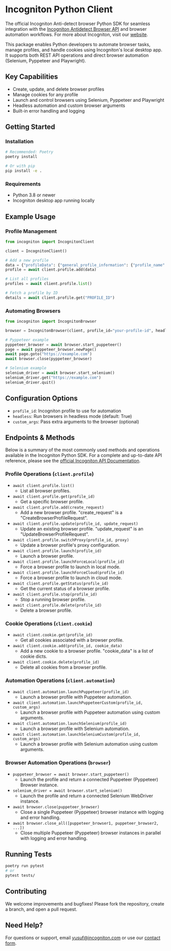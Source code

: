 # Incogniton Python Client

The official Incogniton Anti-detect browser Python SDK for seamless integration with the [Incogniton Antidetect Browser API](https://api-docs.incogniton.com/) and browser automation workflows. For more about Incogniton, visit our [website](https://incogniton.com).

This package enables Python developers to automate browser tasks, manage profiles, and handle cookies using Incogniton's local desktop app. It supports both REST API operations and direct browser automation (Selenium, Pyppeteer and Playwright).

## Key Capabilities

-  Create, update, and delete browser profiles
-  Manage cookies for any profile
-  Launch and control browsers using Selenium, Pyppeteer and Playwright
-  Headless automation and custom browser arguments
-  Built-in error handling and logging

## Getting Started

### Installation

```bash
# Recommended: Poetry
poetry install

# Or with pip
pip install -e .
```

### Requirements

-  Python 3.8 or newer
-  Incogniton desktop app running locally

## Example Usage

### Profile Management

```python
from incogniton import IncognitonClient

client = IncognitonClient()

# Add a new profile
data = {"profileData": {"general_profile_information": {"profile_name": "Test Profile"}}}
profile = await client.profile.add(data)

# List all profiles
profiles = await client.profile.list()

# Fetch a profile by ID
details = await client.profile.get("PROFILE_ID")
```

### Automating Browsers

```python
from incogniton import IncognitonBrowser

browser = IncognitonBrowser(client, profile_id="your-profile-id", headless=True)

# Pyppeteer example
pyppeteer_browser = await browser.start_puppeteer()
page = await pyppeteer_browser.newPage()
await page.goto("https://example.com")
await browser.close(pyppeteer_browser)

# Selenium example
selenium_driver = await browser.start_selenium()
selenium_driver.get("https://example.com")
selenium_driver.quit()
```

## Configuration Options

-  `profile_id`: Incogniton profile to use for automation
-  `headless`: Run browsers in headless mode (default: True)
-  `custom_args`: Pass extra arguments to the browser (optional)

## Endpoints & Methods

Below is a summary of the most commonly used methods and operations available in the Incogniton Python SDK. For a complete and up-to-date API reference, please see the [official Incogniton API Documentation](https://api-docs.incogniton.com/).

### Profile Operations (`client.profile`)

-  `await client.profile.list()`
   -  List all browser profiles.
-  `await client.profile.get(profile_id)`
   -  Get a specific browser profile.
-  `await client.profile.add(create_request)`
   -  Add a new browser profile. "create_request" is a "CreateBrowserProfileRequest".
-  `await client.profile.update(profile_id, update_request)`
   -  Update an existing browser profile. "update_request" is an "UpdateBrowserProfileRequest".
-  `await client.profile.switchProxy(profile_id, proxy)`
   -  Update a browser profile's proxy configuration.
-  `await client.profile.launch(profile_id)`
   -  Launch a browser profile.
-  `await client.profile.launchForceLocal(profile_id)`
   -  Force a browser profile to launch in local mode.
-  `await client.profile.launchForceCloud(profile_id)`
   -  Force a browser profile to launch in cloud mode.
-  `await client.profile.getStatus(profile_id)`
   -  Get the current status of a browser profile.
-  `await client.profile.stop(profile_id)`
   -  Stop a running browser profile.
-  `await client.profile.delete(profile_id)`
   -  Delete a browser profile.

### Cookie Operations (`client.cookie`)

-  `await client.cookie.get(profile_id)`
   -  Get all cookies associated with a browser profile.
-  `await client.cookie.add(profile_id, cookie_data)`
   -  Add a new cookie to a browser profile. "cookie_data" is a list of cookie dicts.
-  `await client.cookie.delete(profile_id)`
   -  Delete all cookies from a browser profile.

### Automation Operations (`client.automation`)

-  `await client.automation.launchPuppeteer(profile_id)`
   -  Launch a browser profile with Puppeteer automation.
-  `await client.automation.launchPuppeteerCustom(profile_id, custom_args)`
   -  Launch a browser profile with Puppeteer automation using custom arguments.
-  `await client.automation.launchSelenium(profile_id)`
   -  Launch a browser profile with Selenium automation.
-  `await client.automation.launchSeleniumCustom(profile_id, custom_args)`
   -  Launch a browser profile with Selenium automation using custom arguments.

### Browser Automation Operations (`browser`)

-  `puppeteer_browser = await browser.start_puppeteer()`
   -  Launch the profile and return a connected Puppeteer (Pyppeteer) Browser instance.
-  `selenium_driver = await browser.start_selenium()`
   -  Launch the profile and return a connected Selenium WebDriver instance.
-  `await browser.close(puppeteer_browser)`
   -  Close a single Puppeteer (Pyppeteer) browser instance with logging and error handling.
-  `await browser.close_all([puppeteer_browser1, puppeteer_browser2, ...])`
   -  Close multiple Puppeteer (Pyppeteer) browser instances in parallel with logging and error handling.

## Running Tests

```bash
poetry run pytest
# or
pytest tests/
```

## Contributing

We welcome improvements and bugfixes! Please fork the repository, create a branch, and open a pull request.

## Need Help?

For questions or support, email <yusuf@incogniton.com> or use our [contact form](https://incogniton.com/contact).
